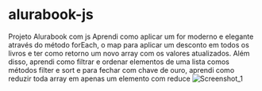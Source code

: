 # alurabook-js


Projeto Alurabook com js
 Aprendi como aplicar um for moderno e elegante através do método forEach, 
 o map para aplicar um desconto em todos os livros e ter como retorno um novo array com os valores atualizados.
 Além disso, aprendi como filtrar e ordenar elementos de uma lista comos métodos filter e sort e para fechar com chave de ouro,
 aprendi como reduzir toda array em apenas um elemento com reduce
![Screenshot_1](https://user-images.githubusercontent.com/88012503/210867172-de1409de-93dc-4db4-aeda-e6adf2ff905f.png)
